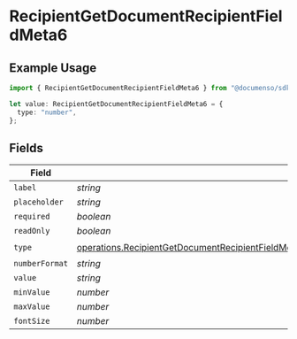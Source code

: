 # RecipientGetDocumentRecipientFieldMeta6

## Example Usage

```typescript
import { RecipientGetDocumentRecipientFieldMeta6 } from "@documenso/sdk-typescript/models/operations";

let value: RecipientGetDocumentRecipientFieldMeta6 = {
  type: "number",
};
```

## Fields

| Field                                                                                                                                                                                                                                            | Type                                                                                                                                                                                                                                             | Required                                                                                                                                                                                                                                         | Description                                                                                                                                                                                                                                      |
| ------------------------------------------------------------------------------------------------------------------------------------------------------------------------------------------------------------------------------------------------ | ------------------------------------------------------------------------------------------------------------------------------------------------------------------------------------------------------------------------------------------------ | ------------------------------------------------------------------------------------------------------------------------------------------------------------------------------------------------------------------------------------------------ | ------------------------------------------------------------------------------------------------------------------------------------------------------------------------------------------------------------------------------------------------ |
| `label`                                                                                                                                                                                                                                          | *string*                                                                                                                                                                                                                                         | :heavy_minus_sign:                                                                                                                                                                                                                               | N/A                                                                                                                                                                                                                                              |
| `placeholder`                                                                                                                                                                                                                                    | *string*                                                                                                                                                                                                                                         | :heavy_minus_sign:                                                                                                                                                                                                                               | N/A                                                                                                                                                                                                                                              |
| `required`                                                                                                                                                                                                                                       | *boolean*                                                                                                                                                                                                                                        | :heavy_minus_sign:                                                                                                                                                                                                                               | N/A                                                                                                                                                                                                                                              |
| `readOnly`                                                                                                                                                                                                                                       | *boolean*                                                                                                                                                                                                                                        | :heavy_minus_sign:                                                                                                                                                                                                                               | N/A                                                                                                                                                                                                                                              |
| `type`                                                                                                                                                                                                                                           | [operations.RecipientGetDocumentRecipientFieldMetaDocumentsRecipientsResponse200ApplicationJSONResponseBodyType](../../models/operations/recipientgetdocumentrecipientfieldmetadocumentsrecipientsresponse200applicationjsonresponsebodytype.md) | :heavy_check_mark:                                                                                                                                                                                                                               | N/A                                                                                                                                                                                                                                              |
| `numberFormat`                                                                                                                                                                                                                                   | *string*                                                                                                                                                                                                                                         | :heavy_minus_sign:                                                                                                                                                                                                                               | N/A                                                                                                                                                                                                                                              |
| `value`                                                                                                                                                                                                                                          | *string*                                                                                                                                                                                                                                         | :heavy_minus_sign:                                                                                                                                                                                                                               | N/A                                                                                                                                                                                                                                              |
| `minValue`                                                                                                                                                                                                                                       | *number*                                                                                                                                                                                                                                         | :heavy_minus_sign:                                                                                                                                                                                                                               | N/A                                                                                                                                                                                                                                              |
| `maxValue`                                                                                                                                                                                                                                       | *number*                                                                                                                                                                                                                                         | :heavy_minus_sign:                                                                                                                                                                                                                               | N/A                                                                                                                                                                                                                                              |
| `fontSize`                                                                                                                                                                                                                                       | *number*                                                                                                                                                                                                                                         | :heavy_minus_sign:                                                                                                                                                                                                                               | N/A                                                                                                                                                                                                                                              |